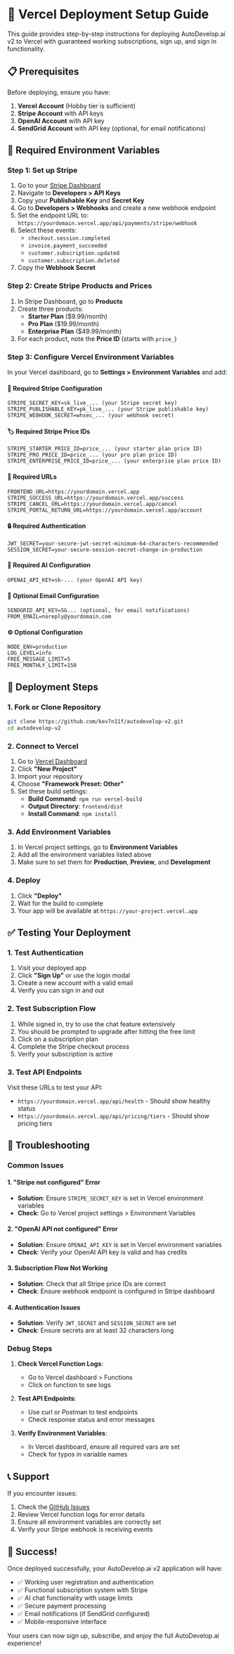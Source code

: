 # 🚀 Vercel Deployment Setup Guide

This guide provides step-by-step instructions for deploying AutoDevelop.ai v2 to Vercel with guaranteed working subscriptions, sign up, and sign in functionality.

## 📋 Prerequisites

Before deploying, ensure you have:

1. **Vercel Account** (Hobby tier is sufficient)
2. **Stripe Account** with API keys
3. **OpenAI Account** with API key
4. **SendGrid Account** with API key (optional, for email notifications)

## 🔑 Required Environment Variables

### Step 1: Set up Stripe

1. Go to your [Stripe Dashboard](https://dashboard.stripe.com/)
2. Navigate to **Developers > API Keys**
3. Copy your **Publishable Key** and **Secret Key**
4. Go to **Developers > Webhooks** and create a new webhook endpoint
5. Set the endpoint URL to: `https://yourdomain.vercel.app/api/payments/stripe/webhook`
6. Select these events:
   - `checkout.session.completed`
   - `invoice.payment_succeeded`
   - `customer.subscription.updated`
   - `customer.subscription.deleted`
7. Copy the **Webhook Secret**

### Step 2: Create Stripe Products and Prices

1. In Stripe Dashboard, go to **Products**
2. Create three products:
   - **Starter Plan** ($9.99/month)
   - **Pro Plan** ($19.99/month) 
   - **Enterprise Plan** ($49.99/month)
3. For each product, note the **Price ID** (starts with `price_`)

### Step 3: Configure Vercel Environment Variables

In your Vercel dashboard, go to **Settings > Environment Variables** and add:

#### 🔐 Required Stripe Configuration
```
STRIPE_SECRET_KEY=sk_live_... (your Stripe secret key)
STRIPE_PUBLISHABLE_KEY=pk_live_... (your Stripe publishable key)
STRIPE_WEBHOOK_SECRET=whsec_... (your webhook secret)
```

#### 🏷️ Required Stripe Price IDs
```
STRIPE_STARTER_PRICE_ID=price_... (your starter plan price ID)
STRIPE_PRO_PRICE_ID=price_... (your pro plan price ID)
STRIPE_ENTERPRISE_PRICE_ID=price_... (your enterprise plan price ID)
```

#### 🔗 Required URLs
```
FRONTEND_URL=https://yourdomain.vercel.app
STRIPE_SUCCESS_URL=https://yourdomain.vercel.app/success
STRIPE_CANCEL_URL=https://yourdomain.vercel.app/cancel
STRIPE_PORTAL_RETURN_URL=https://yourdomain.vercel.app/account
```

#### 🔒 Required Authentication
```
JWT_SECRET=your-secure-jwt-secret-minimum-64-characters-recommended
SESSION_SECRET=your-secure-session-secret-change-in-production
```

#### 🤖 Required AI Configuration
```
OPENAI_API_KEY=sk-... (your OpenAI API key)
```

#### 📧 Optional Email Configuration
```
SENDGRID_API_KEY=SG... (optional, for email notifications)
FROM_EMAIL=noreply@yourdomain.com
```

#### ⚙️ Optional Configuration
```
NODE_ENV=production
LOG_LEVEL=info
FREE_MESSAGE_LIMIT=5
FREE_MONTHLY_LIMIT=150
```

## 🚀 Deployment Steps

### 1. Fork or Clone Repository
```bash
git clone https://github.com/kev7n11f/autodevelop-v2.git
cd autodevelop-v2
```

### 2. Connect to Vercel
1. Go to [Vercel Dashboard](https://vercel.com/dashboard)
2. Click **"New Project"**
3. Import your repository
4. Choose **"Framework Preset: Other"**
5. Set these build settings:
   - **Build Command**: `npm run vercel-build`
   - **Output Directory**: `frontend/dist`
   - **Install Command**: `npm install`

### 3. Add Environment Variables
1. In Vercel project settings, go to **Environment Variables**
2. Add all the environment variables listed above
3. Make sure to set them for **Production**, **Preview**, and **Development**

### 4. Deploy
1. Click **"Deploy"**
2. Wait for the build to complete
3. Your app will be available at `https://your-project.vercel.app`

## ✅ Testing Your Deployment

### 1. Test Authentication
1. Visit your deployed app
2. Click **"Sign Up"** or use the login modal
3. Create a new account with a valid email
4. Verify you can sign in and out

### 2. Test Subscription Flow
1. While signed in, try to use the chat feature extensively
2. You should be prompted to upgrade after hitting the free limit
3. Click on a subscription plan
4. Complete the Stripe checkout process
5. Verify your subscription is active

### 3. Test API Endpoints
Visit these URLs to test your API:
- `https://yourdomain.vercel.app/api/health` - Should show healthy status
- `https://yourdomain.vercel.app/api/pricing/tiers` - Should show pricing tiers

## 🔧 Troubleshooting

### Common Issues

#### 1. "Stripe not configured" Error
- **Solution**: Ensure `STRIPE_SECRET_KEY` is set in Vercel environment variables
- **Check**: Go to Vercel project settings > Environment Variables

#### 2. "OpenAI API not configured" Error  
- **Solution**: Ensure `OPENAI_API_KEY` is set in Vercel environment variables
- **Check**: Verify your OpenAI API key is valid and has credits

#### 3. Subscription Flow Not Working
- **Solution**: Check that all Stripe price IDs are correct
- **Check**: Ensure webhook endpoint is configured in Stripe dashboard

#### 4. Authentication Issues
- **Solution**: Verify `JWT_SECRET` and `SESSION_SECRET` are set
- **Check**: Ensure secrets are at least 32 characters long

### Debug Steps

1. **Check Vercel Function Logs**:
   - Go to Vercel dashboard > Functions
   - Click on function to see logs

2. **Test API Endpoints**:
   - Use curl or Postman to test endpoints
   - Check response status and error messages

3. **Verify Environment Variables**:
   - In Vercel dashboard, ensure all required vars are set
   - Check for typos in variable names

## 📞 Support

If you encounter issues:

1. Check the [GitHub Issues](https://github.com/kev7n11f/autodevelop-v2/issues)
2. Review Vercel function logs for error details
3. Ensure all environment variables are correctly set
4. Verify your Stripe webhook is receiving events

## 🎉 Success!

Once deployed successfully, your AutoDevelop.ai v2 application will have:

- ✅ Working user registration and authentication
- ✅ Functional subscription system with Stripe
- ✅ AI chat functionality with usage limits
- ✅ Secure payment processing
- ✅ Email notifications (if SendGrid configured)
- ✅ Mobile-responsive interface

Your users can now sign up, subscribe, and enjoy the full AutoDevelop.ai experience!